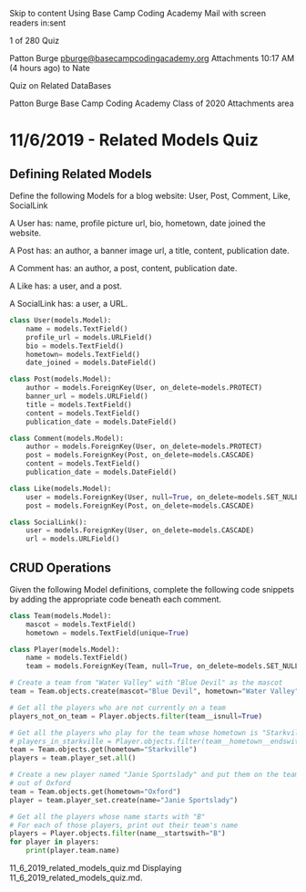 Skip to content
Using Base Camp Coding Academy Mail with screen readers
in:sent

1 of 280
Quiz

Patton Burge <pburge@basecampcodingacademy.org>
Attachments
10:17 AM (4 hours ago)
to Nate

Quiz on Related DataBases

Patton Burge
Base Camp Coding Academy
Class of 2020
Attachments area

# 11/6/2019 - Related Models Quiz

## Defining Related Models

Define the following Models for a blog website: User, Post, Comment, Like, SocialLink

A User has: name, profile picture url, bio, hometown, date joined the website.

A Post has: an author, a banner image url, a title, content, publication date.

A Comment has: an author, a post, content, publication date.

A Like has: a user, and a post.

A SocialLink has: a user, a URL.

```python
class User(models.Model):
    name = models.TextField()
    profile_url = models.URLField()
    bio = models.TextField()
    hometown= models.TextField()
    date_joined = models.DateField()

class Post(models.Model):
    author = models.ForeignKey(User, on_delete=models.PROTECT)
    banner_url = models.URLField()
    title = models.TextField()
    content = models.TextField()
    publication_date = models.DateField()

class Comment(models.Model):
    author = models.ForeignKey(User, on_delete=models.PROTECT)
    post = models.ForeignKey(Post, on_delete=models.CASCADE)
    content = models.TextField()
    publication_date = models.DateField()

class Like(models.Model):
    user = models.ForeignKey(User, null=True, on_delete=models.SET_NULL)
    post = models.ForeignKey(Post, on_delete=models.CASCADE)

class SocialLink():
    user = models.ForeignKey(User, on_delete=models.CASCADE)
    url = models.URLField()
```

## CRUD Operations

Given the following Model definitions, complete the following code snippets by adding the appropriate code
beneath each comment.

```python
class Team(models.Model):
    mascot = models.TextField()
    hometown = models.TextField(unique=True)

class Player(models.Model):
    name = models.TextField()
    team = models.ForeignKey(Team, null=True, on_delete=models.SET_NULL)
```

```python
# Create a team from "Water Valley" with "Blue Devil" as the mascot
team = Team.objects.create(mascot="Blue Devil", hometown="Water Valley")

# Get all the players who are not currently on a team
players_not_on_team = Player.objects.filter(team__isnull=True)

# Get all the players who play for the team whose hometown is "Starkville"
# players_in_starkville = Player.objects.filter(team__hometown__endswith="ville")
team = Team.objects.get(hometown="Starkville")
players = team.player_set.all()

# Create a new player named "Janie Sportslady" and put them on the team based
# out of Oxford
team = Team.objects.get(hometown="Oxford")
player = team.player_set.create(name="Janie Sportslady")

# Get all the players whose name starts with "B"
# For each of those players, print out their team's name
players = Player.objects.filter(name__startswith="B")
for player in players:
    print(player.team.name)

```

11_6_2019_related_models_quiz.md
Displaying 11_6_2019_related_models_quiz.md.
